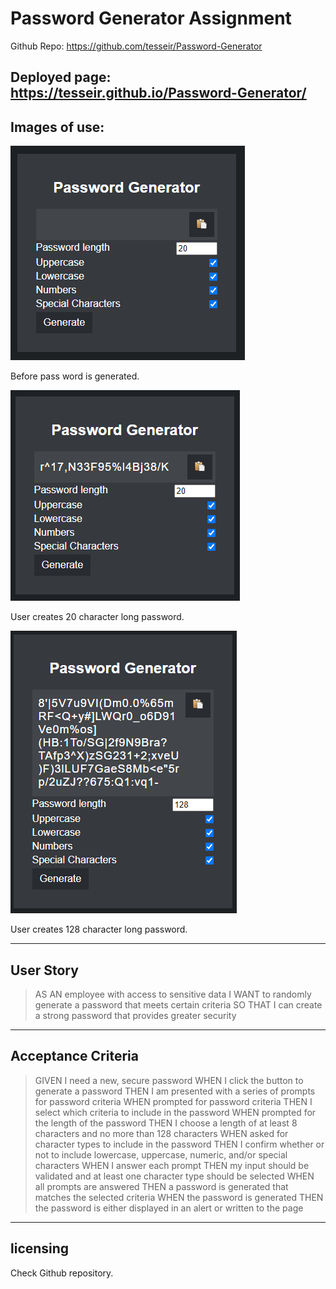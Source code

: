 # Password Generator Assignment
Github Repo: https://github.com/tesseir/Password-Generator

Deployed page: https://tesseir.github.io/Password-Generator/
 ---
## Images of use:

 ![No password](https://raw.githubusercontent.com/tesseir/Password-Generator/main/Assets/readmeimages/pg1.PNG)

Before pass word is generated.

![20 character long password](https://raw.githubusercontent.com/tesseir/Password-Generator/main/Assets/readmeimages/pg2.PNG)

User creates 20 character long password.

![128 character long password](https://raw.githubusercontent.com/tesseir/Password-Generator/main/Assets/readmeimages/pg3.PNG)

User creates 128 character long password.

---
## User Story

>AS AN employee with access to sensitive data
>I WANT to randomly generate a password that meets certain criteria
>SO THAT I can create a strong password that provides greater security

---
## Acceptance Criteria

>GIVEN I need a new, secure password
>WHEN I click the button to generate a password
>THEN I am presented with a series of prompts for password criteria
>WHEN prompted for password criteria
>THEN I select which criteria to include in the password
>WHEN prompted for the length of the password
>THEN I choose a length of at least 8 characters and no more than 128 characters
>WHEN asked for character types to include in the password
>THEN I confirm whether or not to include lowercase, uppercase, numeric, and/or special characters
>WHEN I answer each prompt
>THEN my input should be validated and at least one character type should be selected
>WHEN all prompts are answered
>THEN a password is generated that matches the selected criteria
>WHEN the password is generated
>THEN the password is either displayed in an alert or written to the page

---
## licensing

Check Github repository.